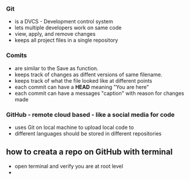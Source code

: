 ### Git 
- is a DVCS - Development control system
- lets multiple developers work on same code
- view, apply, and remove changes
- keeps all project files in a single repository

### Comits
- are similar to the Save as function.
- keeps track of changes as diffent versions of same filename.
- keeps track of what the file looked like at different points
- each commit can have a **HEAD** meaning "You are here"
- each commit can have a messages "caption" with reason for changes made

### GitHub - remote cloud based - like a social media for code

- uses Git on local machine to upload local code to <GitHub>
- different languages should be stored in different repositories
  
## how to creata a repo on GitHub with terminal

- open terminal and verify you are at root level
- 
